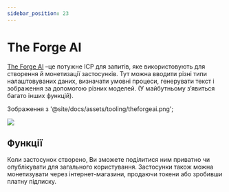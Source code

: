 ```yaml
---
sidebar_position: 23
---
```


# The Forge AI

[The Forge AI](https://theforgeai.com/) –це потужне ІСР для запитів, яке використовують для створення й монетизації застосунків. Тут можна вводити різні типи налаштовуваних даних, визначати умовні процеси, генерувати текст і зображення за допомогою різних моделей. (У майбутньому з’явиться багато інших функцій).


Зображення з '@site/docs/assets/tooling/theforgeai.png';

<div style={{textAlign: 'center'}}>
  <img src={Image} style={{width: "1200px"}} />
</div>

## Функції

Коли застосунок створено, Ви зможете поділитися ним приватно чи опублікувати для загального користування. Застосунки також можна монетизувати через інтернет-магазини, продаючи токени або зробивши платну підписку.
